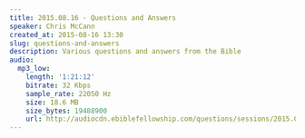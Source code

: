 ```yaml
---
title: 2015.08.16 - Questions and Answers
speaker: Chris McCann
created_at: 2015-08-16 13:30
slug: questions-and-answers
description: Various questions and answers from the Bible
audio:
  mp3_low:
    length: '1:21:12'
    bitrate: 32 Kbps
    sample_rate: 22050 Hz
    size: 18.6 MB
    size_bytes: 19488900
    url: http://audiocdn.ebiblefellowship.com/questions/sessions/2015.08.16_McCann_-_Questions_and_Answers.mp3
---
```


